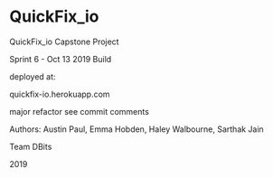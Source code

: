 # QuickFix_io

QuickFix_io Capstone Project

Sprint 6 - Oct 13 2019 Build

deployed at:

quickfix-io.herokuapp.com

major refactor see commit comments

Authors:
Austin Paul, Emma Hobden, 
Haley Walbourne, Sarthak Jain

Team DBits

2019 
